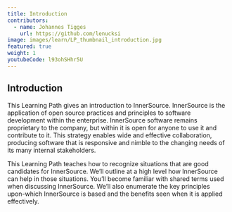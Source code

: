 ```yaml
---
title: Introduction
contributors:
  - name: Johannes Tigges
    url: https://github.com/lenucksi
image: images/learn/LP_thumbnail_introduction.jpg
featured: true
weight: 1
youtubeCode: l93ohSHhr5U
---
```

<div class="sect1">
<h2 id="_introduction">Introduction</h2>
<div class="sectionbody">
<div class="paragraph">
<p>This Learning Path gives an introduction to InnerSource.
InnerSource is the application of open source practices and principles to software development within the enterprise.
InnerSource software remains proprietary to the company, but within it is open for anyone to use it and contribute to it.
This strategy enables wide and effective collaboration, producing software that is responsive and nimble to the changing needs of its many internal stakeholders.</p>
</div>
<div class="paragraph">
<p>This Learning Path teaches how to recognize situations that are good candidates for InnerSource.
We&#8217;ll outline at a high level how InnerSource can help in those situations.
You&#8217;ll become familiar with shared terms used when discussing InnerSource.
We&#8217;ll also enumerate the key principles upon-which InnerSource is based and the benefits seen when it is applied effectively.</p>
</div>
</div>
</div>
<!--- This file autogenerated from https://github.com/InnerSourceCommons/InnerSourceLearningPath/blob/master/scripts/generate_new_site_learning_path_markdown.js -->